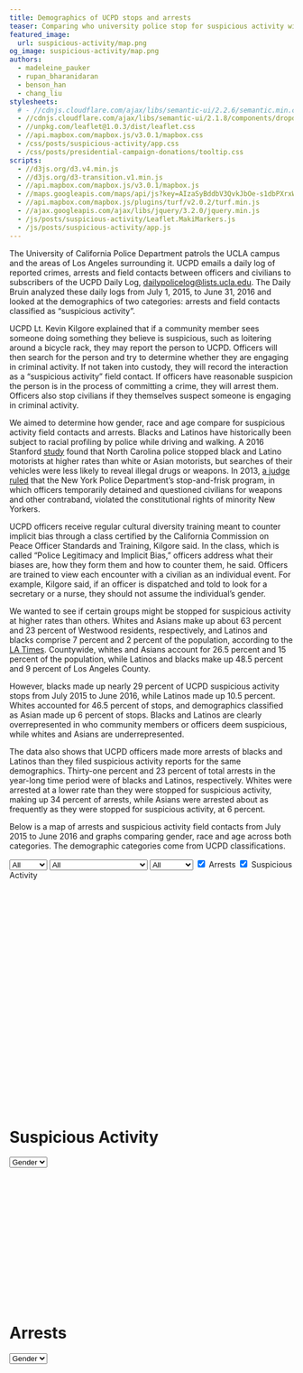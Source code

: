 ```yaml
---
title: Demographics of UCPD stops and arrests
teaser: Comparing who university police stop for suspicious activity with who they arrest, and looking at how the demographics of those stopped and arrested compare with Westwood's demographics.
featured_image:
  url: suspicious-activity/map.png
og_image: suspicious-activity/map.png
authors:
  - madeleine_pauker
  - rupan_bharanidaran
  - benson_han
  - chang_liu
stylesheets:
  # - //cdnjs.cloudflare.com/ajax/libs/semantic-ui/2.2.6/semantic.min.css
  - //cdnjs.cloudflare.com/ajax/libs/semantic-ui/2.1.8/components/dropdown.min.css
  - //unpkg.com/leaflet@1.0.3/dist/leaflet.css
  - //api.mapbox.com/mapbox.js/v3.0.1/mapbox.css
  - /css/posts/suspicious-activity/app.css
  - /css/posts/presidential-campaign-donations/tooltip.css
scripts:
  - //d3js.org/d3.v4.min.js
  - //d3js.org/d3-transition.v1.min.js
  - //api.mapbox.com/mapbox.js/v3.0.1/mapbox.js
  - //maps.googleapis.com/maps/api/js?key=AIzaSyBddbV3QvkJbOe-s1dbPXrxWV1Sy4z8nR0"
  - //api.mapbox.com/mapbox.js/plugins/turf/v2.0.2/turf.min.js
  - //ajax.googleapis.com/ajax/libs/jquery/3.2.0/jquery.min.js
  - /js/posts/suspicious-activity/Leaflet.MakiMarkers.js
  - /js/posts/suspicious-activity/app.js
---
```


The University of California Police Department patrols the UCLA campus and the
areas of Los Angeles surrounding it. UCPD emails a daily log of reported crimes,
arrests and field contacts between officers and civilians to subscribers of the
UCPD Daily Log, dailypolicelog@lists.ucla.edu. The Daily Bruin analyzed these
daily logs from July 1, 2015, to June 31, 2016 and looked at the demographics of
two categories: arrests and field contacts classified as “suspicious activity”.

UCPD Lt. Kevin Kilgore explained that if a community member sees someone doing
something they believe is suspicious, such as loitering around a bicycle rack,
they may report the person to UCPD. Officers will then search for the person and
try to determine whether they are engaging in criminal activity. If not taken
into custody, they will record the interaction as a “suspicious activity” field
contact. If officers have reasonable suspicion the person is in the process of
committing a crime, they will arrest them. Officers also stop civilians if they
themselves suspect someone is engaging in criminal activity.

We aimed to determine how gender, race and age compare for suspicious activity
field contacts and arrests. Blacks and Latinos have historically been
subject to racial profiling by police while driving and walking. A 2016 Stanford
[study](https://news.stanford.edu/2016/06/28/stanford-researchers-develop-new-statistical-test-shows-racial-profiling-police-traffic-stops/)
found that North Carolina police stopped black and Latino motorists at higher
rates than white or Asian motorists, but searches of their vehicles were less
likely to reveal illegal drugs or weapons. In 2013,
[a judge ruled](http://www.nytimes.com/2013/08/13/opinion/racial-discrimination-in-stop-and-frisk.html)
that the New York Police Department’s stop-and-frisk program, in which officers
temporarily detained and questioned civilians for weapons and other contraband,
violated the constitutional rights of minority New Yorkers.

UCPD officers receive regular cultural diversity training meant to counter
implicit bias through a class certified by the California Commission on Peace
Officer Standards and Training, Kilgore said. In the class, which is called
“Police Legitimacy and Implicit Bias,” officers address what their biases are,
how they form them and how to counter them, he said. Officers are trained to
view each encounter with a civilian as an individual event. For example, Kilgore
said, if an officer is dispatched and told to look for a secretary or a nurse,
they should not assume the individual’s gender.

We wanted to see if certain groups might be stopped for suspicious activity at
higher rates than others. Whites and Asians make up about 63 percent and 23
percent of Westwood residents, respectively, and Latinos and blacks
comprise 7 percent and 2 percent of the population, according to the
[LA Times](http://maps.latimes.com/neighborhoods/neighborhood/westwood/#ethnicity).
Countywide, whites and Asians account for 26.5 percent and 15 percent of the
population, while Latinos and blacks make up 48.5 percent and 9
percent of Los Angeles County.

However, blacks made up nearly 29 percent of UCPD suspicious activity
stops from July 2015 to June 2016, while Latinos made up 10.5 percent. Whites
accounted for 46.5 percent of stops, and demographics classified as Asian made
up 6 percent of stops. Blacks and Latinos are clearly overrepresented
in who community members or officers deem suspicious, while whites and Asians
are underrepresented.

The data also shows that UCPD officers made more arrests of blacks
and Latinos than they filed suspicious activity reports for the same
demographics. Thirty-one percent and 23 percent of total arrests in the
year-long time period were of blacks and Latinos, respectively.
Whites were arrested at a lower rate than they were stopped for suspicious
activity, making up 34 percent of arrests, while Asians were arrested about as
frequently as they were stopped for suspicious activity, at 6 percent.

Below is a map of arrests and suspicious activity field contacts from July 2015
to June 2016 and graphs comparing gender, race and age across both categories.
The demographic categories come from UCPD classifications.

<select id="gender_select" class="map_select">
  <option value="all">All</option>
  <option value="male">Male</option>
  <option value="female">Female</option>
</select>
<select id="race_select" class="map_select">
  <option value="all">All</option>
  <option value="I">American Indian</option>
  <!-- <option value="Z">Asian Indian</option> -->
  <option value="B">Black</option>
  <!-- <option value="D">Cambodian</option> -->
  <option value="C">Chinese</option>
  <!-- <option value="F">Filipino</option> -->
  <!-- <option value="G">Guamanian</option> -->
  <!-- <option value="U">Hawaiian</option> -->
  <option value="H">Hispanic / Latin / Mexican</option>
  <!-- <option value="J">Japanese</option> -->
  <!-- <option value="K">Korean</option> -->
  <!-- <option value="L">Laotian</option> -->
  <option value="O">Other</option>
  <option value="A">Other Asian</option>
  <option value="P">Pacific Islander</option>
  <!-- <option value="S">Samoan</option> -->
  <!-- <option value="X">Unknown</option> -->
  <option value="V">Vietnamese</option>
  <option value="W">White</option>
</select>
<select id="age_select" class="map_select">
  <option value="4">All</option>
  <option value="0">Under 20</option>
  <option value="1">21-40</option>
  <option value="2">41-65</option>
  <option value="3">65+</option>
</select>
<input class="map_select" type="checkbox" name="type" value="arrest" checked> Arrests
<input class="map_select" type="checkbox" name="type" value="suspicious" checked> Suspicious Activity

<div id="map" style="height: 400px;"></div>
<h1 class="graph-title">Suspicious Activity</h1>
<select id="suspicious-bar-select">
  <option value="gender">Gender</option>
  <option value="race">Race</option>
  <option value="age">Age</option>
</select>
<svg width="640" height="300" id="suspicious-bar-chart"></svg>
<h1 class="graph-title">Arrests</h1>
<select id="arrest-bar-select">
  <option value="gender">Gender</option>
  <option value="race">Race</option>
  <option value="age">Age</option>
</select>
<svg width="640" height="300" id="arrest-bar-chart"></svg>
